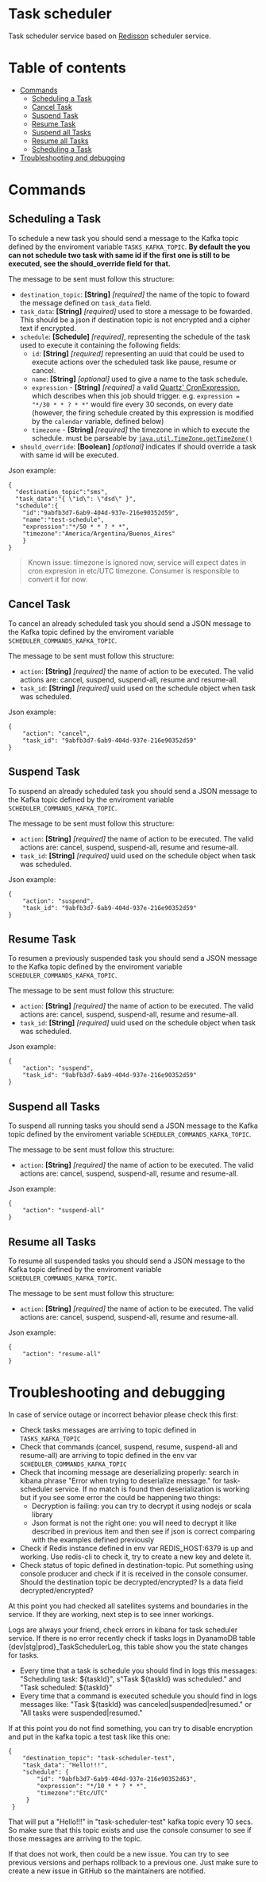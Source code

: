 # Task scheduler

Task scheduler service based on [Redisson](https://redisson.org) scheduler service.

Table of contents
=================

  * [Commands](#commands)
    * [Scheduling a Task](#scheduling-a-task)
    * [Cancel Task](#cancel-task)
    * [Suspend Task](#suspend-task)
    * [Resume Task](#resume-task)
    * [Suspend all Tasks](#suspend-all-tasks)
    * [Resume all Tasks](#resume-all-tasks)
    * [Scheduling a Task](#scheduling-a-task)
  * [Troubleshooting and debugging](#troubleshooting-and-debugging)

# Commands

## Scheduling a Task

To schedule a new task you should send a message to the Kafka topic defined by the enviroment variable `TASKS_KAFKA_TOPIC`. **By default the you can not schedule two task with same id if the first one is still to be executed, see the should_override field for that.** 

The message to be sent must follow this structure:

- `destination_topic`: **[String]** *[required]* the name of the topic to foward the message defined on `task_data` field.
- `task_data`: **[String]** *[required]* used to store a message to be fowarded. This should be a json if destination topic is not encrypted and a cipher text if encrypted.
- `schedule`: **[Schedule]** *[required]*, representing the schedule of the task used to execute it containing the following fields:
    - `id`: **[String]** *[required]* representing an uuid that could be used to execute actions over the scheduled task like pause, resume or cancel.
    - `name`: **[String]** *[optional]* used to give a name to the task schedule.
    - `expression` - **[String]** *[required]* a valid [Quartz' CronExpression](http://quartz-scheduler.org/api/2.1.7/org/quartz/CronExpression.html),
which describes when this job should trigger. e.g. `expression = "*/30 * * ? * *"` would fire every 30 seconds, on every date (however,
the firing schedule created by this expression is modified by the `calendar` variable, defined below)
    - `timezone` - **[String]** *[required]*  the timezone in which to execute the schedule.
must be parseable by [`java.util.TimeZone.getTimeZone()`](http://docs.oracle.com/javase/7/docs/api/java/util/TimeZone.html#getTimeZone(java.lang.String))
- `should_override`: **[Boolean]** *[optional]* indicates if should override a task with same id will be executed.

Json example:

```
{
  "destination_topic":"sms",
  "task_data":"{ \"id\": \"dsd\" }",
  "schedule":{
    "id":"9abfb3d7-6ab9-404d-937e-216e90352d59",
    "name":"test-schedule",
    "expression":"*/50 * * ? * *",
    "timezone":"America/Argentina/Buenos_Aires"
    }
}
```

> Known issue: timezone is ignored now, service will expect dates in cron expresion in etc/UTC timezone. Consumer is  responsible to convert it for now.

## Cancel Task
To cancel an already scheduled task you should send a JSON message to the Kafka topic defined by the enviroment variable `SCHEDULER_COMMANDS_KAFKA_TOPIC`.

The message to be sent must follow this structure:

- `action`: **[String]** *[required]* the name of action to be executed. The valid actions are: cancel, suspend, suspend-all, resume and resume-all.
- `task_id`: **[String]** *[required]* uuid used on the schedule object when task was scheduled.

Json example:

```
{
    "action": "cancel",
    "task_id": "9abfb3d7-6ab9-404d-937e-216e90352d59"
}
```

## Suspend Task
To suspend an already scheduled task you should send a JSON message to the Kafka topic defined by the enviroment variable `SCHEDULER_COMMANDS_KAFKA_TOPIC`.

The message to be sent must follow this structure:

- `action`: **[String]** *[required]* the name of action to be executed. The valid actions are: cancel, suspend, suspend-all, resume and resume-all.
- `task_id`: **[String]** *[required]* uuid used on the schedule object when task was scheduled.

Json example:

```
{
    "action": "suspend",
    "task_id": "9abfb3d7-6ab9-404d-937e-216e90352d59"
}
```

## Resume Task
To resumen a previously suspended task you should send a JSON message to the Kafka topic defined by the enviroment variable `SCHEDULER_COMMANDS_KAFKA_TOPIC`.

The message to be sent must follow this structure:

- `action`: **[String]** *[required]* the name of action to be executed. The valid actions are: cancel, suspend, suspend-all, resume and resume-all.
- `task_id`: **[String]** *[required]* uuid used on the schedule object when task was scheduled.

Json example:

```
{
    "action": "suspend",
    "task_id": "9abfb3d7-6ab9-404d-937e-216e90352d59"
}
```

## Suspend all Tasks

To suspend all running tasks you should send a JSON message to the Kafka topic defined by the enviroment variable `SCHEDULER_COMMANDS_KAFKA_TOPIC`.

The message to be sent must follow this structure:

- `action`: **[String]** *[required]* the name of action to be executed. The valid actions are: cancel, suspend, suspend-all, resume and resume-all.

Json example:

```
{
    "action": "suspend-all"
}
```

## Resume all Tasks

To resume all suspended tasks you should send a JSON message to the Kafka topic defined by the enviroment variable `SCHEDULER_COMMANDS_KAFKA_TOPIC`.

The message to be sent must follow this structure:

- `action`: **[String]** *[required]* the name of action to be executed. The valid actions are: cancel, suspend, suspend-all, resume and resume-all.

Json example:

```
{
    "action": "resume-all"
}
```

# Troubleshooting and debugging

In case of service outage or incorrect behavior please check this first:

- Check tasks messages are arriving to topic defined in `TASKS_KAFKA_TOPIC`
- Check that commands (cancel, suspend, resume, suspend-all and resume-all) are arriving to topic defined in the env var `SCHEDULER_COMMANDS_KAFKA_TOPIC`
- Check that incoming message are deserializing properly: search in kibana phrase "Error when trying to deserialize message." for task-scheduler service. If no match is found then deserialization is working but if you see some error the could be happening two things:
    - Decryption is failing: you can try to decrypt it using nodejs or scala library
    - Json format is not the right one: you will need to decrypt it like described in previous item and then see if json is correct comparing with the examples defined previously
- Check if Redis instance defined in env var REDIS_HOST:6379 is up and working. Use redis-cli to check it, try to create a new key and delete it.
- Check status of topic defined in destination-topic. Put something using console producer and check if it is received in the console consumer. Should the destination topic be decrypted/encrypted? Is a data field decrypted/encrypted?

At this point you had checked all satellites systems and boundaries in the service. If they are working, next step is to see inner workings.

Logs are always your friend, check errors in kibana for task scheduler service. If there is no error recently check if tasks logs in DyanamoDB table {dev|stg|prod}_TaskSchedulerLog, this table show you the state changes for tasks.

- Every time that a task is schedule you should find in logs this messages: "Scheduling task: ${taskId}", s"Task ${taskId} was scheduled." and "Task scheduled: ${taskId}" 
- Every time that a command is executed schedule you should find in logs messages like: "Task ${taskId} was canceled|suspended|resumed." or "All tasks were suspended|resumed."

If at this point you do not find something, you can try to disable encryption and put in the kafka topic a test task like this one:

```
{ 
    "destination_topic": "task-scheduler-test", 
    "task_data": "Hello!!!", 
    "schedule": { 
        "id": "9abfb3d7-6ab9-404d-937e-216e90352d63", 
        "expression": "*/10 * * ? * *", 
        "timezone":"Etc/UTC" 
     }
 }
```

That will put a "Hello!!!" in "task-scheduler-test" kafka topic every 10 secs. So make sure that this topic exists and use the console consumer to see if those messages are arriving to the topic. 

If that does not work, then could be a new issue. You can try to see previous versions and perhaps rollback to a previous one. Just make sure to create a new issue in GitHub so the maintainers are notified.
